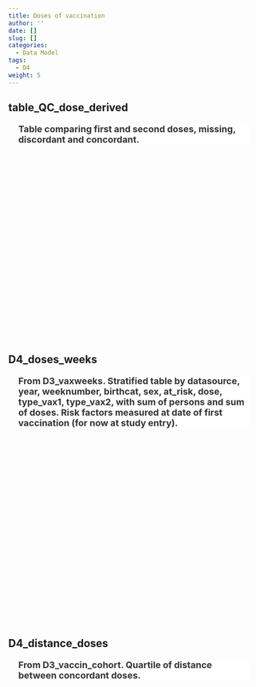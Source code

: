 ```yaml
---
title: Doses of vaccination
author: ''
date: []
slug: []
categories:
  - Data Model
tags:
  - D4
weight: 5
---
```


<script src="{{< blogdown/postref >}}index.en_files/core-js/shim.min.js"></script>
<script src="{{< blogdown/postref >}}index.en_files/react/react.min.js"></script>
<script src="{{< blogdown/postref >}}index.en_files/react/react-dom.min.js"></script>
<script src="{{< blogdown/postref >}}index.en_files/reactwidget/react-tools.js"></script>
<script src="{{< blogdown/postref >}}index.en_files/htmlwidgets/htmlwidgets.js"></script>
<script src="{{< blogdown/postref >}}index.en_files/reactable-binding/reactable.js"></script>
## table_QC_dose_derived
<div align="center">
<h2 style="color:#333;background:#FFFFFF;text-align:left;font-family:-apple-system,BlinkMacSystemFont,Helvetica,Arial,sans-serif;font-size:18px;font-style:normal;font-weight:bold;text-decoration:;margin:20px">Table comparing first and second doses, missing, discordant and concordant.</h2>
<div id="htmlwidget-1" class="reactable html-widget" style="width:auto;height:300px;"></div>
<script type="application/json" data-for="htmlwidget-1">{"x":{"tag":{"name":"Reactable","attribs":{"data":{"Name":["Datasource","N or %","Number of doses","Missing first doses","Missing second doses","Discordant first to second","Discordant second to first","Concordant first doses","Concordant second doses"],"Description":["Datasource of the data","Integer or percentage w.r.t. total","Total number of doses","Missing -> Derived Dose 1","Missing -> Derived Dose 2","Dose 1 -> Derived Dose 2","Dose 2 -> Derived Dose 1","Dose 1 -> Derived Dose 1","Dose 2 -> Derived Dose 2"],"Format/Vocabulary":[null,null,null,null,null,null,null,null,null],"Comments":[null,null,null,null,null,null,null,null,null]},"columns":[{"accessor":"Name","name":"Name","type":"character"},{"accessor":"Description","name":"Description","type":"character"},{"accessor":"Format/Vocabulary","name":"Format/Vocabulary","type":"logical"},{"accessor":"Comments","name":"Comments","type":"logical"}],"sortable":false,"searchable":true,"defaultPageSize":9,"paginationType":"numbers","showPageInfo":true,"minRows":1,"highlight":true,"bordered":true,"striped":true,"style":{"maxWidth":650},"height":"300px","dataKey":"b7a1dcc76c7ef6142b816de5878ba834","key":"b7a1dcc76c7ef6142b816de5878ba834"},"children":[]},"class":"reactR_markup"},"evals":[],"jsHooks":[]}</script>
<br/>
<br/>
<br/>
<br/>
</div>

## D4_doses_weeks
<div align="center">
<h2 style="color:#333;background:#FFFFFF;text-align:left;font-family:-apple-system,BlinkMacSystemFont,Helvetica,Arial,sans-serif;font-size:18px;font-style:normal;font-weight:bold;text-decoration:;margin:20px">From D3_vaxweeks. Stratified table by datasource, year, weeknumber, birthcat, sex, at_risk, dose, type_vax1, type_vax2, with sum of persons and sum of doses. Risk factors measured at date of first vaccination (for now at study entry).</h2>
<div id="htmlwidget-2" class="reactable html-widget" style="width:auto;height:300px;"></div>
<script type="application/json" data-for="htmlwidget-2">{"x":{"tag":{"name":"Reactable","attribs":{"data":{"Name":["Datasource","year","Week number","Birthcohort persons","Sex","At_Risk","Dose","Type_vax1","Type_vax2"],"Description":[null,null,null,null,null,null,"dose number","Type vaccine dose 1","Type vaccine dose 2"],"Format/Vocabulary":["ARS, BIFAP, CPRD, PHARMO","2020, 2021","\"01-01-2020\" , \"08-01-2020\", …","<1940, 1940-1949, 1950-1959, 1960-1969, 1970-1979, 1980-1989, 1990+","0 = Female, 1 = Male","0 = no, 1 = yes","0= no dose, 1=dose1, 2=dose2, UNK=unknown","Pfizer, Moderna, AZ, Janssen, Unknown","Pfizer, Moderna, AZ, Janssen, Unknown"],"Comments":[null,null,null,null,null,null,null,null,null]},"columns":[{"accessor":"Name","name":"Name","type":"character"},{"accessor":"Description","name":"Description","type":"character"},{"accessor":"Format/Vocabulary","name":"Format/Vocabulary","type":"character"},{"accessor":"Comments","name":"Comments","type":"logical"}],"sortable":false,"searchable":true,"defaultPageSize":9,"paginationType":"numbers","showPageInfo":true,"minRows":1,"highlight":true,"bordered":true,"striped":true,"style":{"maxWidth":650},"height":"300px","dataKey":"c744ccffa8d7eb22abf0c998f0edb1a7","key":"c744ccffa8d7eb22abf0c998f0edb1a7"},"children":[]},"class":"reactR_markup"},"evals":[],"jsHooks":[]}</script>
<br/>
<br/>
<br/>
<br/>
</div>

## D4_distance_doses
<div align="center">
<h2 style="color:#333;background:#FFFFFF;text-align:left;font-family:-apple-system,BlinkMacSystemFont,Helvetica,Arial,sans-serif;font-size:18px;font-style:normal;font-weight:bold;text-decoration:;margin:20px">From D3_vaccin_cohort. Quartile of distance between concordant doses.</h2>
<div id="htmlwidget-3" class="reactable html-widget" style="width:auto;height:300px;"></div>
<script type="application/json" data-for="htmlwidget-3">{"x":{"tag":{"name":"Reactable","attribs":{"data":{"Name":["Datasource","Distance_P25_Pfizer1_2","Distance_P50_Pfizer1_2","Distance_P75_ Pfizer1_2","Distance_P25_Moderna1_2","Distance_P50_Moderna1_2","Distance_P75_Moderna1_2","Distance_P25_AZ_2","Distance_P50_AZ_1","Distance_P75_AZ_1"],"Description":[null,"Distance between 1st and second dose (date_vax2_date_vax1) for typ_vax1=pfizer and type_vax2 Pfizer for not empty(date_vax2) and 25th percentile of distribution","Distance between 1st and second dose (date_vax2_date_vax1) for typ_vax1=pfizer and type_vax2 Pfizer for not empty(date_vax2) and 50th percentile of distribution","Distance between 1st and second dose (date_vax2_date_vax1) for typ_vax1=pfizer and type_vax2 Pfizer for not empty(date_vax2) and 75th percentile of distribution","Distance between 1st and second dose (date_vax2_date_vax1) for typ_vax1=Moderna and type_vax2 Moderna for not empty(date_vax2) and 25th percentile of distribution","Distance between 1st and second dose (date_vax2_date_vax1) for typ_vax1=Moderna and type_vax2 Moderna for not empty(date_vax2) and 50th percentile of distribution","Distance between 1st and second dose (date_vax2_date_vax1) for typ_vax1=Moderna and type_vax2 Moderna for not empty(date_vax2) and 75th percentile of distribution","Distance between 1st and second dose (date_vax2_date_vax1) for typ_vax1=Astrazeneca and type_vax2 Astrazeneca for not empty(date_vax2) and 25th percentile of distribution","Distance between 1st and second dose (date_vax2_date_vax1) for typ_vax1= Astrazeneca and type_vax2 Astrazeneca for not empty(date_vax2) and 50th percentile of distribution","Distance between 1st and second dose (date_vax2_date_vax1) for typ_vax1= Astrazeneca and type_vax2 Astrazeneca for not empty(date_vax2) and 75th percentile of distribution"],"Format/Vocabulary":["ARS BIFAP CPRD PHARMO","Integer","Integer","Integer","Integer","Integer","Integer","Integer","Integer","Integer"],"Comments":[null,null,null,null,null,null,null,null,null,null]},"columns":[{"accessor":"Name","name":"Name","type":"character"},{"accessor":"Description","name":"Description","type":"character"},{"accessor":"Format/Vocabulary","name":"Format/Vocabulary","type":"character"},{"accessor":"Comments","name":"Comments","type":"logical"}],"sortable":false,"searchable":true,"defaultPageSize":10,"paginationType":"numbers","showPageInfo":true,"minRows":1,"highlight":true,"bordered":true,"striped":true,"style":{"maxWidth":650},"height":"300px","dataKey":"bca84f5fcc1ab9ae2a755593e25ec790","key":"bca84f5fcc1ab9ae2a755593e25ec790"},"children":[]},"class":"reactR_markup"},"evals":[],"jsHooks":[]}</script>
<br/>
<br/>
<br/>
<br/>
</div>
